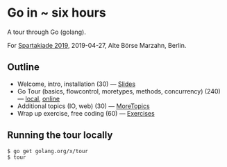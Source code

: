 # Go in ~ six hours

A tour through Go (golang).

For [Spartakiade 2019](https://twitter.com/spartakiade_org), 2019-04-27, Alte Börse Marzahn, Berlin.

## Outline

* Welcome, intro, installation (30) &mdash; [Slides](Slides.md)
* Go Tour (basics, flowcontrol, moretypes, methods, concurrency) (240) &mdash; [local](http://127.0.0.1:3999/), [online](http://tour.golang.org/)
* Additional topics (IO, web) (30) &mdash; [MoreTopics](MoreTopics.md)
* Wrap up exercise, free coding (60) &mdash; [Exercises](Exercises.md)

## Running the tour locally

```
$ go get golang.org/x/tour
$ tour
```